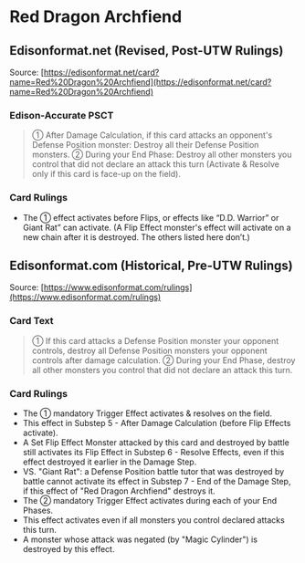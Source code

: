 # Red Dragon Archfiend

## Edisonformat.net (Revised, Post-UTW Rulings)

Source: [https://edisonformat.net/card?name=Red%20Dragon%20Archfiend](https://edisonformat.net/card?name=Red%20Dragon%20Archfiend)

### Edison-Accurate PSCT

> ① After Damage Calculation, if this card attacks an opponent's Defense Position monster:
> Destroy all their Defense Position monsters.
> ② During your End Phase:
> Destroy all other monsters you control that did not declare an attack this turn
> (Activate & Resolve only if this card is face-up on the field).

### Card Rulings

*   The ① effect activates before Flips, or effects like “D.D. Warrior” or Giant Rat” can activate.
(A Flip Effect monster's effect will activate on a new chain after it is destroyed. The others listed here don’t.)


## Edisonformat.com (Historical, Pre-UTW Rulings)

Source: [https://www.edisonformat.com/rulings](https://www.edisonformat.com/rulings)

### Card Text

> ① If this card attacks a Defense Position monster your opponent controls, destroy all Defense Position monsters your opponent controls after damage calculation. ② During your End Phase, destroy all other monsters you control that did not declare an attack this turn.

### Card Rulings

*   The ① mandatory Trigger Effect activates & resolves on the field.
*   This effect in Substep 5 - After Damage Calculation (before Flip Effects activate).
*   A Set Flip Effect Monster attacked by this card and destroyed by battle still activates its Flip Effect in Substep 6 - Resolve Effects, even if this effect destroyed it earlier in the Damage Step.
*   VS. "Giant Rat": a Defense Position battle tutor that was destroyed by battle cannot activate its effect in Substep 7 - End of the Damage Step, if this effect of "Red Dragon Archfiend" destroys it.
*   The ② mandatory Trigger Effect activates during each of your End Phases.
*   This effect activates even if all monsters you control declared attacks this turn.
*   A monster whose attack was negated (by "Magic Cylinder") is destroyed by this effect.


